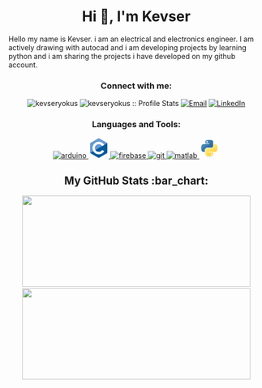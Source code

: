 <h1 align="center">Hi 👋, I'm Kevser</h1>
Hello my name is Kevser. i am an electrical and electronics engineer. I am actively drawing with autocad and i am developing projects by learning python and i am sharing the projects i have developed on my github account.

<h3 align="center">Connect with me:</h3>
<p align="center">
  <img src="https://komarev.com/ghpvc/?username=kevseryokus&label=Profile%20views&color=0e75b6&style=flat" alt="kevseryokus" />
<img src="https://komarev.com/ghpvc/?username=kevseryokus&color=green" alt="kevseryokus :: Profile Stats"></a>
<a href="mailto:kevseryokuss@gmail.com"><img alt="Email" src="https://img.shields.io/badge/Email-kevseryokuss@gmail.com-blue?style=flat&logo=gmail"></a>
<a href="https://www.linkedin.com/in/kevseryokus/" target="_blank"><img alt="LinkedIn" src="https://img.shields.io/badge/LinkedIn-@kevseryokus-blue?style=flat&logo=linkedin"></a>
</p>

<h3 align="center">Languages and Tools:</h3>

<p align="center"> <a href="https://www.arduino.cc/" target="_blank" rel="noreferrer"> <img src="https://cdn.worldvectorlogo.com/logos/arduino-1.svg" alt="arduino" width="40" height="40"/> </a> <a href="https://www.cprogramming.com/" target="_blank" rel="noreferrer"> <img src="https://raw.githubusercontent.com/devicons/devicon/master/icons/c/c-original.svg" alt="c" width="40" height="40"/> </a> <a href="https://firebase.google.com/" target="_blank" rel="noreferrer"> <img src="https://www.vectorlogo.zone/logos/firebase/firebase-icon.svg" alt="firebase" width="40" height="40"/> </a> <a href="https://git-scm.com/" target="_blank" rel="noreferrer"> <img src="https://www.vectorlogo.zone/logos/git-scm/git-scm-icon.svg" alt="git" width="40" height="40"/> </a> <a href="https://www.mathworks.com/" target="_blank" rel="noreferrer"> <img src="https://upload.wikimedia.org/wikipedia/commons/2/21/Matlab_Logo.png" alt="matlab" width="40" height="40"/> </a> <a href="https://www.python.org" target="_blank" rel="noreferrer"> <img src="https://raw.githubusercontent.com/devicons/devicon/master/icons/python/python-original.svg" alt="python" width="40" height="40"/> </a> </p>

<h2 align="center">My GitHub Stats :bar_chart:</h2>
<p align="center">
  <img src="https://github-readme-stats.vercel.app/api?username=kevseryokus&show_icons=true&theme=tokyonight" width="450" height="180">
  <img src="https://github-readme-stats.vercel.app/api/top-langs/?username=kevseryokus&layout=compact&theme=tokyonight" width="450" height="180">
